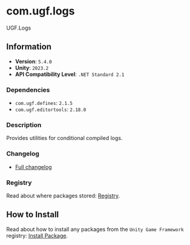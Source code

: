 # com.ugf.logs

UGF.Logs

## Information

- **Version**: `5.4.0`
- **Unity**: `2023.2`
- **API Compatibility Level**: `.NET Standard 2.1`

### Dependencies

- `com.ugf.defines`: `2.1.5`
- `com.ugf.editortools`: `2.18.0`


### Description

Provides utilities for conditional compiled logs.

### Changelog

- [Full changelog](changelog.md)

### Registry

Read about where packages stored: [Registry](https://github.com/unity-game-framework/organization/blob/main/docs/registry.md).

## How to Install

Read about how to install any packages from the `Unity Game Framework` registry: [Install Package](https://github.com/unity-game-framework/organization/blob/main/docs/install-packages.md).

